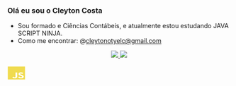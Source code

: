 
### Olá eu sou o Cleyton Costa

- Sou formado e Ciências Contábeis, e atualmente estou estudando JAVA SCRIPT NINJA.
- Como me encontrar: @cleytonotyelc@gmail.com

<div align="center">
  <a href="https://github.com/Cleyton-1995">
  <img height="180em" src="https://github-readme-stats.vercel.app/api?username=Cleyton-1995&show_icons=true&theme=dark&include_all_commits=true&count_private=true"/>
  <img height="180em" src="https://github-readme-stats.vercel.app/api/top-langs/?username=Cleyton-1995&layout=compact&langs_count=7&theme=dark"/>
</div>

<div style="display: inline_block"><br>
  <img align="center" alt="Cleyton-1995-Js" height="30" width="40" src="https://raw.githubusercontent.com/devicons/devicon/master/icons/javascript/javascript-plain.svg">
  </div>
